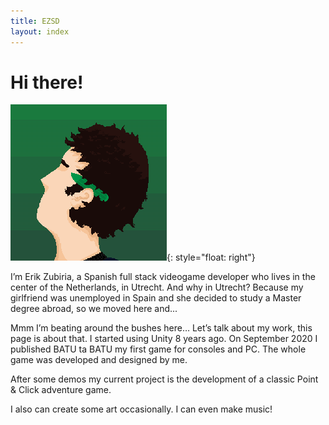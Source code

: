 ```yaml
---
title: EZSD
layout: index
---
```


# Hi there!

![Image](/assets/img/ni.png){: style="float: right"}

I’m Erik Zubiria, a Spanish full stack videogame developer who lives in the center of the Netherlands, in Utrecht. And why in Utrecht? Because my girlfriend was unemployed in Spain and she decided to study a Master degree abroad, so we moved here and...

Mmm I’m beating around the bushes here… Let’s talk about my work, this page is about that.
I started using Unity 8 years ago. On September 2020 I published BATU ta BATU my first game for consoles and PC. The whole game was developed and designed by me.

After some demos my current project is the development of a classic Point & Click adventure game.

I also can create some art occasionally. I can even make music!


